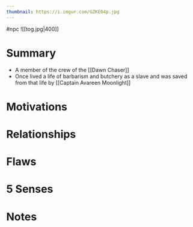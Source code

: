 ```yaml
---
thumbnail: https://i.imgur.com/GZKE04p.jpg
---
```

#npc
![[tog.jpg|400]]

# Summary
- A member of the crew of the [[Dawn Chaser]]
- Once lived a life of barbarism and butchery as a slave and was saved from that life by [[Captain Avareen Moonlight]]

# Motivations
# Relationships
# Flaws
# 5 Senses
# Notes
